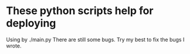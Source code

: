 # These python scripts help for deploying
Using by ./main.py
There are still some bugs. Try my best to fix the bugs I wrote.
